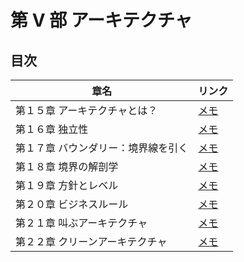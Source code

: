 # 第 Ⅴ 部 アーキテクチャ

## 目次

| 章名                                | リンク                                                                                        |
| ----------------------------------- | --------------------------------------------------------------------------------------------- |
| 第１５章 アーキテクチャとは？       | [メモ](https://github.com/miily8310s/clean-architecture/blob/master/5.architecture/Chap15.md) |
| 第１６章 独立性                     | [メモ](https://github.com/miily8310s/clean-architecture/blob/master/5.architecture/Chap16.md) |
| 第１７章 バウンダリー：境界線を引く | [メモ](https://github.com/miily8310s/clean-architecture/blob/master/5.architecture/Chap17.md) |
| 第１８章 境界の解剖学               | [メモ](https://github.com/miily8310s/clean-architecture/blob/master/5.architecture/Chap18.md) |
| 第１９章 方針とレベル               | [メモ](https://github.com/miily8310s/clean-architecture/blob/master/5.architecture/Chap19.md) |
| 第２０章 ビジネスルール             | [メモ](https://github.com/miily8310s/clean-architecture/blob/master/5.architecture/Chap20.md) |
| 第２１章 叫ぶアーキテクチャ         | [メモ](https://github.com/miily8310s/clean-architecture/blob/master/5.architecture/Chap21.md) |
| 第２２章 クリーンアーキテクチャ     | [メモ](https://github.com/miily8310s/clean-architecture/blob/master/5.architecture/Chap22.md) |
